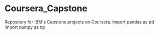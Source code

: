 # Coursera_Capstone
Repository for IBM's Capstone projects on Coursera. 
Import pandas as pd
Import numpy as np
